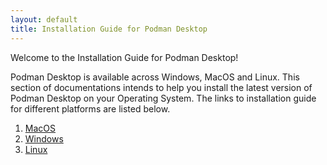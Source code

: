 ```yaml
---
layout: default
title: Installation Guide for Podman Desktop
---
```


Welcome to the Installation Guide for Podman Desktop!

Podman Desktop is available across Windows, MacOS and Linux. This section of documentations intends to help you install the latest version of Podman Desktop on your Operating System. The links to installation guide for different platforms are listed below.

1. [MacOS](/docs/installation/macos-install)
2. [Windows](/docs/installation/windows-install)
3. [Linux](/docs/installation/linux-install)